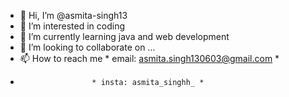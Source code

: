 - 👋 Hi, I’m @asmita-singh13
- 👀 I’m interested in coding
- 🌱 I’m currently learning java and web development
- 💞️ I’m looking to collaborate on ...
- 📫 How to reach me * email: asmita.singh130603@gmail.com *
-                     * insta: asmita_singhh_ *

<!---
asmita-singh13/asmita-singh13 is a ✨ special ✨ repository because its `README.md` (this file) appears on your GitHub profile.
You can click the Preview link to take a look at your changes.
--->
